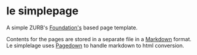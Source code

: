 # le simplepage
A simple ZURB's [Foundation's](foundation.zurb.com) based page template.

Contents for the pages are stored in a separate file in a [Markdown](http://daringfireball.net/projects/markdown/) format. Le simplelage uses [Pagedown](code.google.com/p/pagedown/) to handle markdown to html conversion.


